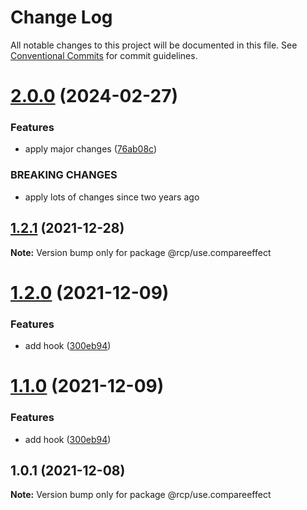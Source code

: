 # Change Log

All notable changes to this project will be documented in this file.
See [Conventional Commits](https://conventionalcommits.org) for commit guidelines.

# [2.0.0](https://github.com/imcuttle/rcp/compare/@rcp/use.compareeffect@1.2.1...@rcp/use.compareeffect@2.0.0) (2024-02-27)

### Features

- apply major changes ([76ab08c](https://github.com/imcuttle/rcp/commit/76ab08c0b961d33963a59f95d061f5cced94483c))

### BREAKING CHANGES

- apply lots of changes since two years ago

<a name="1.2.1"></a>

## [1.2.1](https://github.com/imcuttle/rcp/compare/@rcp/use.compareeffect@1.2.0...@rcp/use.compareeffect@1.2.1) (2021-12-28)

**Note:** Version bump only for package @rcp/use.compareeffect

<a name="1.2.0"></a>

# [1.2.0](https://github.com/imcuttle/rcp/compare/@rcp/use.compareeffect@1.0.1...@rcp/use.compareeffect@1.2.0) (2021-12-09)

### Features

- add hook ([300eb94](https://github.com/imcuttle/rcp/commit/300eb94))

<a name="1.1.0"></a>

# [1.1.0](https://github.com/imcuttle/rcp/compare/@rcp/use.compareeffect@1.0.1...@rcp/use.compareeffect@1.1.0) (2021-12-09)

### Features

- add hook ([300eb94](https://github.com/imcuttle/rcp/commit/300eb94))

<a name="1.0.1"></a>

## 1.0.1 (2021-12-08)

**Note:** Version bump only for package @rcp/use.compareeffect
